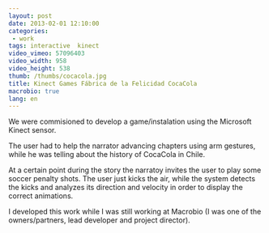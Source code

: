 ```yaml
---
layout: post
date: 2013-02-01 12:10:00
categories:
 - work
tags: interactive  kinect
video_vimeo: 57096403
video_width: 958
video_height: 538
thumb: /thumbs/cocacola.jpg
title: Kinect Games Fábrica de la Felicidad CocaCola
macrobio: true
lang: en
---
```


We were commisioned to develop a game/instalation using the Microsoft Kinect sensor.

The user had to help the narrator advancing chapters using arm gestures, while he was telling about the history of CocaCola in Chile.

At a certain point during the story the narratoy invites the user to play some soccer penalty shots. The user just kicks the air, while the system detects the kicks and analyzes its direction and velocity in order to display the correct animations.

I developed this work while I was still working at Macrobio (I was one of the owners/partners, lead developer and project director).
